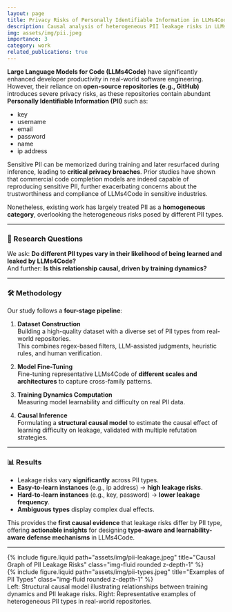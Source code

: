 ```yaml
---
layout: page
title: Privacy Risks of Personally Identifiable Information in LLMs4Code
description: Causal analysis of heterogeneous PII leakage risks in LLMs for Code
img: assets/img/pii.jpeg
importance: 3
category: work
related_publications: true
---
```


**Large Language Models for Code (LLMs4Code)** have significantly enhanced developer productivity in real-world software engineering.  
However, their reliance on **open-source repositories (e.g., GitHub)** introduces severe privacy risks, as these repositories contain abundant **Personally Identifiable Information (PII)** such as:

- key  
- username  
- email  
- password  
- name  
- ip address 

Sensitive PII can be memorized during training and later resurfaced during inference, leading to **critical privacy breaches**. Prior studies have shown that commercial code completion models are indeed capable of reproducing sensitive PII, further exacerbating concerns about the trustworthiness and compliance of LLMs4Code in sensitive industries.  

Nonetheless, existing work has largely treated PII as a **homogeneous category**, overlooking the heterogeneous risks posed by different PII types.

---

### 🔎 Research Questions
We ask: **Do different PII types vary in their likelihood of being learned and leaked by LLMs4Code?**  
And further: **Is this relationship causal, driven by training dynamics?**

---

### 🛠️ Methodology
Our study follows a **four-stage pipeline**:

1. **Dataset Construction**  
   Building a high-quality dataset with a diverse set of PII types from real-world repositories.  
   This combines regex-based filters, LLM-assisted judgments, heuristic rules, and human verification.

2. **Model Fine-Tuning**  
   Fine-tuning representative LLMs4Code of **different scales and architectures** to capture cross-family patterns.

3. **Training Dynamics Computation**  
   Measuring model learnability and difficulty on real PII data.

4. **Causal Inference**  
   Formulating a **structural causal model** to estimate the causal effect of learning difficulty on leakage, validated with multiple refutation strategies.

---

### 📊 Results
- Leakage risks vary **significantly** across PII types.  
- **Easy-to-learn instances** (e.g., ip address) → **high leakage risks**.  
- **Hard-to-learn instances** (e.g., key, password) → **lower leakage frequency**.  
- **Ambiguous types** display complex dual effects.  

This provides the **first causal evidence** that leakage risks differ by PII type, offering **actionable insights** for designing **type-aware and learnability-aware defense mechanisms** in LLMs4Code.

---

<div class="row justify-content-sm-center">
  <div class="col-sm-8 mt-3 mt-md-0">
    {% include figure.liquid path="assets/img/pii-leakage.jpeg" title="Causal Graph of PII Leakage Risks" class="img-fluid rounded z-depth-1" %}
  </div>
  <div class="col-sm-4 mt-3 mt-md-0">
    {% include figure.liquid path="assets/img/pii-types.jpeg" title="Examples of PII Types" class="img-fluid rounded z-depth-1" %}
  </div>
</div>
<div class="caption">
  Left: Structural causal model illustrating relationships between training dynamics and PII leakage risks.  
  Right: Representative examples of heterogeneous PII types in real-world repositories.
</div>
